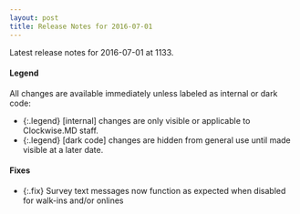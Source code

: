 ```yaml
---
layout: post
title: Release Notes for 2016-07-01
---
```


Latest release notes for 2016-07-01 at 1133.

<div class='legend' markdown='1'>

#### Legend

All changes are available immediately unless labeled as internal or dark code:

- {:.legend} [internal] changes are only visible or applicable to Clockwise.MD staff.
- {:.legend} [dark code] changes are hidden from general use until made visible at a later date.

</div>


<div class='fixes' markdown='1'>

#### Fixes

- {:.fix} Survey text messages now function as expected when disabled for walk-ins and/or onlines

</div>
